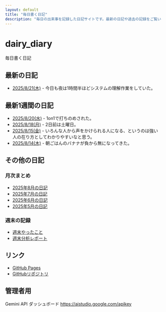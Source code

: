 ```yaml
---
layout: default
title: "毎日書く日記"
description: "毎日の出来事を記録した日記サイトです。最新の日記や過去の記録をご覧いただけます。"
---
```


# dairy_diary

毎日書く日記

## 最新の日記

- [2025/8/21(木)](diary/2025/08/20250821.md) - 今日も夜は1時間半ほどシステムの理解作業をしていた。

## 最新1週間の日記

- [2025/8/20(水)](diary/2025/08/20250820.md) - 1on1で打ちのめされた。
- [2025/8/18(月)](diary/2025/08/20250818.md) - 2日前は土曜日。
- [2025/8/15(金)](diary/2025/08/20250815.md) - いろんな人から声をかけられる人になる、というのは強い人の在り方としてわかりやすいなと思う。
- [2025/8/14(木)](diary/2025/08/20250814.md) - 朝ごはんのバナナが負から無になってきた。

## その他の日記

### 月次まとめ

- [2025年8月の日記](diary/2025/monthly/202508.md)
- [2025年7月の日記](diary/2025/monthly/202507.md)
- [2025年6月の日記](diary/2025/monthly/202506.md)
- [2025年5月の日記](diary/2025/monthly/202505.md)

### 週末の記録

- [週末やったこと](diary/2025/weekend/weekend_diary.md)
- [週末分析レポート](diary/2025/weekend/analysis_report.md)

## リンク

- [GitHub Pages](https://hika-pan.github.io/daily_diary/)
- [GitHubリポジトリ](https://github.com/hika-pan/daily_diary)

## 管理者用

Gemini API ダッシュボード <https://aistudio.google.com/apikey>
